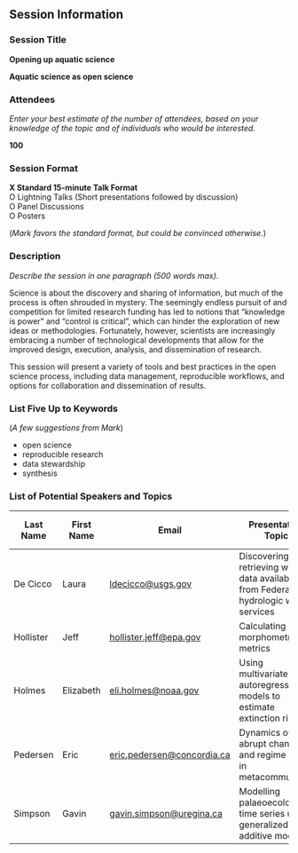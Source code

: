 
## Session Information

### Session Title

**Opening up aquatic science**

**Aquatic science as open science**

### Attendees

*Enter your best estimate of the number of attendees, based on your
knowledge of the topic and of individuals who would be interested.*

**100**

### Session Format

**X Standard 15-minute Talk Format**  
O Lightning Talks (Short presentations followed by discussion)  
O Panel Discussions  
O Posters

(*Mark favors the standard format, but could be convinced otherwise.*)

### Description

*Describe the session in one paragraph (500 words max).*

Science is about the discovery and sharing of information, but much of
the process is often shrouded in mystery. The seemingly endless pursuit
of and competition for limited research funding has led to notions that
“knowledge is power” and “control is critical”, which can hinder the
exploration of new ideas or methodologies. Fortunately, however,
scientists are increasingly embracing a number of technological
developments that allow for the improved design, execution, analysis,
and dissemination of research.

This session will present a variety of tools and best practices in the
open science process, including data management, reproducible workflows,
and options for collaboration and dissemination of results.

### List Five Up to Keywords

(*A few suggestions from Mark*)

  - open science
  - reproducible research
  - data
stewardship
  - synthesis

### List of Potential Speakers and Topics

| Last Name | First Name | Email                        | Presentation Topic                                                                   | Tentative Title     | Speaker invited? | Speaker tentatively confirmed? |
| --------- | ---------- | ---------------------------- | ------------------------------------------------------------------------------------ | ------------------- | :--------------: | :----------------------------: |
| De Cicco  | Laura      | <ldecicco@usgs.gov>          | Discovering and retrieving water data available from Federal hydrologic web services | \[tentative title\] |        N         |               N                |
| Hollister | Jeff       | <hollister.jeff@epa.gov>     | Calculating lake morphometry metrics                                                 | \[tentative title\] |        N         |               N                |
| Holmes    | Elizabeth  | <eli.holmes@noaa.gov>        | Using multivariate autoregressive models to estimate extinction risks                | \[tentative title\] |        N         |               N                |
| Pedersen  | Eric       | <eric.pedersen@concordia.ca> | Dynamics of abrupt change and regime shifts in metacommunities                       | \[tentative title\] |        N         |               N                |
| Simpson   | Gavin      | <gavin.simpson@uregina.ca>   | Modelling palaeoecological time series using generalized additive models             | \[tentative title\] |        N         |               N                |
